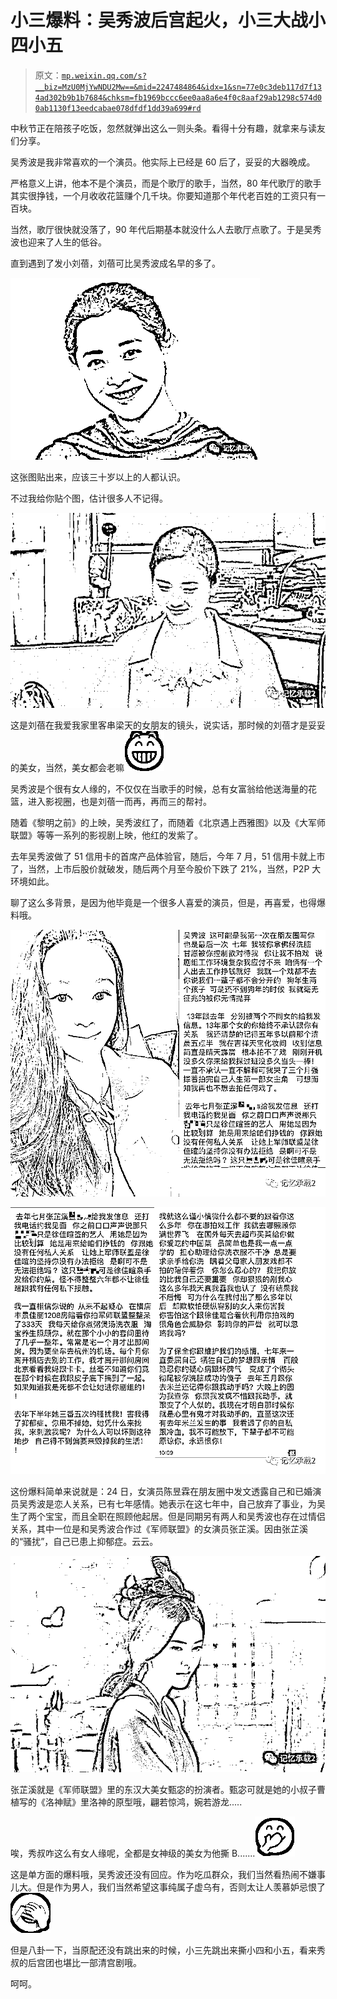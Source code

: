 # 小三爆料：吴秀波后宫起火，小三大战小四小五

> 原文：[`mp.weixin.qq.com/s?__biz=MzU0MjYwNDU2Mw==&mid=2247484864&idx=1&sn=77e0c3deb117d7f134ad302b9b1b7684&chksm=fb1969bccc6ee0aa8a6e4f0c8aaf29ab1298c574d00ab1130f13eedcabae078dfdf1dd39a699#rd`](http://mp.weixin.qq.com/s?__biz=MzU0MjYwNDU2Mw==&mid=2247484864&idx=1&sn=77e0c3deb117d7f134ad302b9b1b7684&chksm=fb1969bccc6ee0aa8a6e4f0c8aaf29ab1298c574d00ab1130f13eedcabae078dfdf1dd39a699#rd)

中秋节正在陪孩子吃饭，忽然就弹出这么一则头条。看得十分有趣，就拿来与读友们分享。

吴秀波是我非常喜欢的一个演员。他实际上已经是 60 后了，妥妥的大器晚成。

严格意义上讲，他本不是个演员，而是个歌厅的歌手，当然，80 年代歌厅的歌手其实很挣钱，一个月收收花篮赚个几千块。你要知道那个年代老百姓的工资只有一百块。

当然，歌厅很快就没落了，90 年代后期基本就没什么人去歌厅点歌了。于是吴秀波也迎来了人生的低谷。

直到遇到了发小刘蓓，刘蓓可比吴秀波成名早的多了。

![](img/21aa19479fcb46782efdcc034cd48f1e.png)

这张图贴出来，应该三十岁以上的人都认识。

不过我给你贴个图，估计很多人不记得。

![](img/3d5620270e3573159fa97ba803ba955a.png)

这是刘蓓在我爱我家里客串梁天的女朋友的镜头，说实话，那时候的刘蓓才是妥妥的美女，当然，美女都会老嘛![](img/06d2599173ae00886ceb218a755148cd.png)

吴秀波是个很有女人缘的，不仅仅在当歌手的时候，总有女富翁给他送海量的花篮，进入影视圈，也是刘蓓一而再，再而三的帮衬。

随着《黎明之前》的上映，吴秀波红了，而随着《北京遇上西雅图》以及《大军师联盟》等等一系列的影视剧上映，他红的发紫了。

去年吴秀波做了 51 信用卡的首席产品体验官，随后，今年 7 月，51 信用卡就上市了，当然，上市后股价就破发，随后两个月至今股价下跌了 21%，当然，P2P 大环境如此。

聊了这么多背景，是因为他毕竟是一个很多人喜爱的演员，但是，再喜爱，也得爆料哦。

![](img/35601982066877e9f20e41b9881d6e43.png)

![](img/dc19b50327ce1bda973841878c20868f.png)

这份爆料简单来说就是：24 日，女演员陈昱霖在朋友圈中发文透露自己和已婚演员吴秀波是恋人关系，已有七年感情。她表示在这七年中，自己放弃了事业，为吴生了两个宝宝，而且全职在照顾他起居。但是同期另有两人和吴秀波也存在过情侣关系，其中一位是和吴秀波合作过《军师联盟》的女演员张芷溪。因由张芷溪的“骚扰”，自己已患上抑郁症。云云。

![](img/c19789cd4d444139a5902c333f6a17f3.png)

张芷溪就是《军师联盟》里的东汉大美女甄宓的扮演者。甄宓可就是她的小叔子曹植写的《洛神赋》里洛神的原型哦，翩若惊鸿，婉若游龙.....

唉，秀叔咋这么有女人缘呢，全都是女神级的美女为他撕 B.......![](img/17a460279e3511bcd38654f7de978439.png)

这是单方面的爆料哦，吴秀波还没有回应。作为吃瓜群众，我们当然看热闹不嫌事儿大。但是作为男人，我们当然希望这事纯属子虚乌有，否则太让人羡慕妒忌恨了![](img/b14ce9464d2c7742bdb65121e4202564.png)

但是八卦一下，当原配还没有跳出来的时候，小三先跳出来撕小四和小五，看来秀叔的后宫团也堪比一部清宫剧哦。

呵呵。